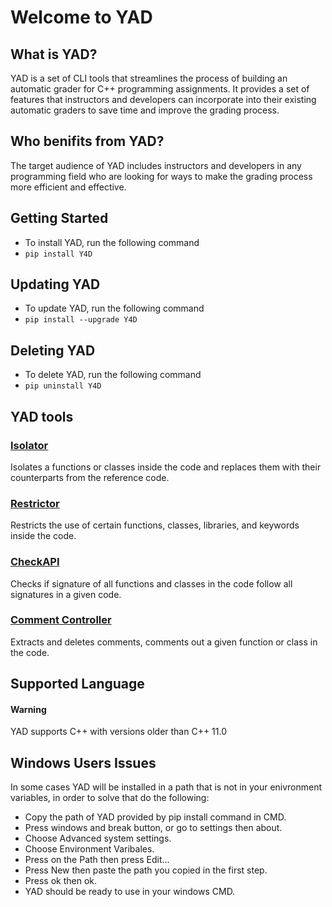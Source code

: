 # Welcome to YAD


## What is YAD?
YAD is a set of CLI tools that streamlines the process of building an automatic grader for C++ programming assignments. It provides a set of features that instructors and developers can incorporate into their existing automatic graders to save time and improve the grading process. 

## Who benifits from YAD? 
The target audience of YAD includes instructors and developers in any programming field who are looking for ways to make the grading process more efficient and effective.

## Getting Started

* To install YAD, run the following command
* `pip install Y4D`

## Updating YAD

* To update YAD, run the following command
* `pip install --upgrade Y4D`

## Deleting YAD

* To delete YAD, run the following command
* `pip uninstall Y4D`

## YAD tools
### [Isolator](./yad-doc/docs/isolator.md)
Isolates a functions or classes inside the code and replaces them with their counterparts from the reference code.
### [Restrictor](./yad-doc/docs/restrictor.md)
Restricts the use of certain functions, classes, libraries, and keywords inside the code.
### [CheckAPI](./yad-doc/docs/checkAPI.md)
Checks if signature of all functions and classes in the code follow all signatures in a given code.
### [Comment Controller](./yad-doc/docs/commentController.md)
Extracts and deletes comments, comments out a given function or class in the code.

## Supported Language 
<div class="bs-callout bs-callout-warning">
  <h4>Warning</h4>
  YAD supports C++ with versions older than C++ 11.0
</div>

## Windows Users Issues
In some cases YAD will be installed in a path that is not in your enivronment variables, in order to solve that do the following:

* Copy the path of YAD provided by pip install command in CMD.
* Press windows and break button, or go to settings then about.
* Choose Advanced system settings.
* Choose Environment Varibales.
* Press on the Path then press Edit...
* Press New then paste the path you copied in the first step.
* Press ok then ok.
* YAD should be ready to use in your windows CMD.

